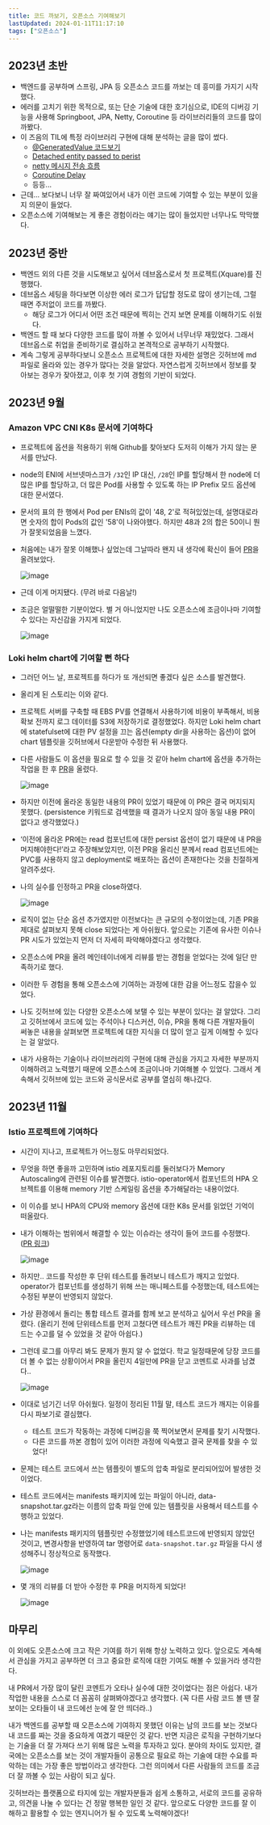 ```yaml
---
title: 코드 까보기, 오픈소스 기여해보기
lastUpdated: 2024-01-11T11:17:10
tags: ["오픈소스"]
---
```



## 2023년 초반
- 백엔드를 공부하며 스프링, JPA 등 오픈소스 코드를 까보는 데 흥미를 가지기 시작했다.
- 에러를 고치기 위한 목적으로, 또는 단순 기술에 대한 호기심으로, IDE의 디버깅 기능을 사용해 Springboot, JPA, Netty, Coroutine 등 라이브러리들의 코드를 많이 까봤다.
- 이 즈음의 TIL에 특정 라이브러리 구현에 대해 분석하는 글을 많이 썼다.
    - [@GeneratedValue 코드보기](https://github.com/rlaisqls/TIL/blob/0fd3d959f694db0c181e30b18cca64ea3af95c99/%EC%84%9C%EB%B2%84/Spring/JPA/%40GeneratedValue%E2%80%85%EC%BD%94%EB%93%9C%EB%B3%B4%EA%B8%B0.md?plain=1)
    - [Detached entity passed to perist](https://github.com/rlaisqls/TIL/blob/0fd3d959f694db0c181e30b18cca64ea3af95c99/%EC%84%9C%EB%B2%84/Spring/JPA/GenerateValue%E2%80%85Column%EC%97%90%E2%80%85%EA%B0%92%EC%9D%84%E2%80%85%EB%84%A3%EB%8A%94%EB%8B%A4%EB%A9%B4.md)
    - [netty 메시지 전송 흐름](https://github.com/rlaisqls/TIL/blob/0fd3d959f694db0c181e30b18cca64ea3af95c99/%EC%84%9C%EB%B2%84/netty/netty%E2%80%85%EB%A9%94%EC%8B%9C%EC%A7%80%E2%80%85%EC%A0%84%EC%86%A1%E2%80%85%ED%9D%90%EB%A6%84.md?plain=1)
    - [Coroutine Delay](https://github.com/rlaisqls/TIL/blob/0fd3d959f694db0c181e30b18cca64ea3af95c99/%EC%BD%94%EB%93%9C/%EB%B9%84%EB%8F%99%EA%B8%B0/coroutine/Coroutine%E2%80%85Delay.md)
    - 등등...
- 근데… 보다보니 너무 잘 짜여있어서 내가 이런 코드에 기여할 수 있는 부분이 있을지 의문이 들었다.
- 오픈소스에 기여해보는 게 좋은 경험이라는 얘기는 많이 들었지만 너무나도 막막했다.

## 2023년 중반
- 백엔드 외의 다른 것을 시도해보고 싶어서 데브옵스로서 첫 프로젝트(Xquare)를 진행했다.
- 데브옵스 세팅을 하다보면 이상한 에러 로그가 답답할 정도로 많이 생기는데, 그럴 때면 주저없이 코드를 까봤다.
    - 해당 로그가 어디서 어떤 조건 때문에 찍히는 건지 보면 문제를 이해하기도 쉬웠다.
- 백엔드 할 때 보다 다양한 코드를 많이 까볼 수 있어서 너무너무 재밌었다.
  그래서 데브옵스로 취업을 준비하기로 결심하고 본격적으로 공부하기 시작했다.
- 계속 그렇게 공부하다보니 오픈소스 프로젝트에 대한 자세한 설명은 깃허브에 md 파일로 올라와 있는 경우가 많다는 것을 알았다. 자연스럽게 깃허브에서 정보를 찾아보는 경우가 잦아졌고, 이후 첫 기여 경험의 기반이 되었다.

## 2023년 9월

### Amazon VPC CNI K8s 문서에 기여하다
- 프로젝트에 옵션을 적용하기 위해 Github를 찾아보다 도저히 이해가 가지 않는 문서를 만났다.
- node의 ENI에 서브넷마스크가 `/32`인 IP 대신, `/28`인 IP를 할당해서 한 node에 더 많은 IP를 할당하고, 더 많은 Pod를 사용할 수 있도록 하는 IP Prefix 모드 옵션에 대한 문서였다.
- 문서의 표의 한 행에서 Pod per ENIs의 값이 '48, 2'로 적혀있었는데, 설명대로라면 숫자의 합이 Pods의 값인 '58'이 나와야했다. 하지만 48과 2의 합은 50이니 뭔가 잘못되었음을 느꼈다.
- 처음에는 내가 잘못 이해했나 싶었는데 그날따라 왠지 내 생각에 확신이 들어 [PR](https://github.com/aws/amazon-vpc-cni-K8s/pull/2573)을 올려보았다.

  ![image](https://github.com/rlaisqls/TIL/assets/81006587/cff9e0e7-d700-40dc-953f-d702d52702a7)

- 근데 이게 머지됐다. (무려 바로 다음날!)
- 조금은 얼떨떨한 기분이었다. 별 거 아니었지만 나도 오픈소스에 조금이나마 기여할 수 있다는 자신감을 가지게 되었다.

  ![image](https://github.com/rlaisqls/TIL/assets/81006587/ad62fbeb-894e-4dc0-84c9-0512b2c0ff27)


### Loki helm chart에 기여할 뻔 하다
- 그러던 어느 날, 프로젝트를 하다가 또 개선되면 좋겠다 싶은 소스를 발견했다.
- 올리게 된 스토리는 이와 같다.
- 프로젝트 서버를 구축할 때 EBS PV를 연결해서 사용하기에 비용이 부족해서, 비용 확보 전까지 로그 데이터를 S3에 저장하기로 결정했었다. 하지만 Loki helm chart에 statefulset에 대한 PV 설정을 끄는 옵션(empty dir을 사용하는 옵션)이 없어 chart 템플릿을 깃허브에서 다운받아 수정한 뒤 사용했다.
- 다른 사람들도 이 옵션을 필요로 할 수 있을 것 같아 helm chart에 옵션을 추가하는 작업을 한 후 [PR](https://github.com/grafana/loki/pull/10617)을 올렸다.

  ![image](https://github.com/rlaisqls/TIL/assets/81006587/0c54555e-3e11-4400-8091-7d7157b760e9)

- 하지만 이전에 올라온 동일한 내용의 PR이 있었기 때문에 이 PR은 결국 머지되지 못했다.
  (persistence 키워드로 검색했을 때 결과가 나오지 않아 동일 내용 PR이 없다고 생각했었다.)
- ‘이전에 올라온 PR에는 read 컴포넌트에 대한 persist 옵션이 없기 때문에 내 PR을 머지해야한다!’라고 주장해보았지만, 이전 PR을 올리신 분께서 read 컴포넌트에는 PVC를 사용하지 않고 deployment로 배포하는 옵션이 존재한다는 것을 친절하게 알려주셨다.
- 나의 실수를 인정하고 PR을 close하였다.

  ![image](https://github.com/rlaisqls/TIL/assets/81006587/91a629ff-74a6-4aaa-a390-91163e7c4927)

- 로직이 없는 단순 옵션 추가였지만 이전보다는 큰 규모의 수정이었는데, 기존 PR을 제대로 살펴보지 못해 close 되었다는 게 아쉬웠다. 앞으로는 기존에 유사한 이슈나 PR 시도가 있었는지 먼저 더 자세히 파악해야겠다고 생각했다.
- 오픈소스에 PR을 올려 메인테이너에게 리뷰를 받는 경험을 얻었다는 것에 일단 만족하기로 했다.
- 이러한 두 경험을 통해 오픈소스에 기여하는 과정에 대한 감을 어느정도 잡을수 있었다.

- 나도 깃허브에 있는 다양한 오픈소스에 보탤 수 있는 부분이 있다는 걸 알았다. 그리고 깃허브에서 코드에 있는 주석이나 디스커션, 이슈, PR을 통해 다른 개발자들이 써놓은 내용을 살펴보면 프로젝트에 대한 지식을 더 많이 얻고 깊게 이해할 수 있다는 걸 알았다.

- 내가 사용하는 기술이나 라이브러리의 구현에 대해 관심을 가지고 자세한 부분까지 이해하려고 노력했기 때문에 오픈소스에 조금이나마 기여해볼 수 있었다. 그래서 계속해서 깃허브에 있는 코드와 공식문서로 공부를 열심히 해나갔다.

## 2023년 11월

### Istio 프로젝트에 기여하다
- 시간이 지나고, 프로젝트가 어느정도 마무리되었다.
- 무엇을 하면 좋을까 고민하며 istio 레포지토리를 둘러보다가 Memory Autoscaling에 관련된 이슈를 발견했다. istio-operator에서 컴포넌트의 HPA 오브젝트를 이용해 memory 기반 스케일링 옵션을 추가해달라는 내용이었다.

- 이 이슈를 보니 HPA의 CPU와 memory 옵션에 대한 K8s 문서를 읽었던 기억이 떠올랐다.
- 내가 이해하는 범위에서 해결할 수 있는 이슈라는 생각이 들어 코드를 수정했다. ([PR 링크](https://github.com/istio/istio/issues/47649))

  ![image](https://github.com/rlaisqls/TIL/assets/81006587/65ffa06b-902b-4924-996f-73576e802be5)

- 하지만.. 코드를 작성한 후 단위 테스트를 돌려보니 테스트가 깨지고 있었다. operator가 컴포넌트를 생성하기 위해 쓰는 매니페스트를 수정했는데, 테스트에는 수정된 부분이 반영되지 않았다.
- 가상 환경에서 돌리는 통합 테스트 결과를 함께 보고 분석하고 싶어서 우선 PR을 올렸다. (올리기 전에 단위테스트를 먼저 고쳤다면 테스트가 깨진 PR을 리뷰하는 데 드는 수고를 덜 수 있었을 것 같아 아쉽다.)
- 그런데 로그를 아무리 봐도 문제가 뭔지 알 수 없었다. 학교 일정때문에 당장 코드를 더 볼 수 없는 상황이어서 PR을 올린지 4일만에 PR을 닫고 코멘트로 사과를 남겼다..

  ![image](https://github.com/rlaisqls/TIL/assets/81006587/3930b430-0961-4edd-90de-9827fd2a6ce1)

- 이대로 넘기긴 너무 아쉬웠다. 일정이 정리된 11월 말, 테스트 코드가 깨지는 이유를 다시 파보기로 결심했다.
    - 테스트 코드가 작동하는 과정에 디버깅을 쭉 찍어보면서 문제를 찾기 시작했다.
    - 다른 코드를 까본 경험이 있어 이러한 과정에 익숙했고 결국 문제를 찾을 수 있었다!
- 문제는 테스트 코드에서 쓰는 템플릿이 별도의 압축 파일로 분리되어있어 발생한 것이었다.
- 테스트 코드에서는 manifests 패키지에 있는 파일이 아니라, data-snapshot.tar.gz라는 이름의 압축 파일 안에 있는 템플릿을 사용해서 테스트를 수행하고 있었다.
- 나는 manifests 패키지의 템플릿만 수정했었기에 테스트코드에 반영되지 않았던 것이고, 변경사항을 반영하여 tar 명령어로 `data-snapshot.tar.gz` 파일을 다시 생성해주니 정상적으로 동작했다.

  ![image](https://github.com/rlaisqls/TIL/assets/81006587/99a209e3-36e6-4fb0-be65-b11ae1c90983)

- 몇 개의 리뷰를 더 받아 수정한 후 PR을 머지하게 되었다!

  ![image](https://github.com/rlaisqls/TIL/assets/81006587/8bfb16f7-43da-42c5-85ce-40036d145d09)


## 마무리

이 외에도 오픈소스에 크고 작은 기여를 하기 위해 항상 노력하고 있다. 앞으로도 계속해서 관심을 가지고 공부하면 더 크고 중요한 로직에 대한 기여도 해볼 수 있을거라 생각한다.

내 PR에서 가장 많이 달린 코멘트가 오타나 실수에 대한 것이었다는 점은 아쉽다. 내가 작업한 내용을 스스로 더 꼼꼼히 살펴봐야겠다고 생각했다. (꼭 다른 사람 코드 볼 땐 잘 보이는 오타들이 내 코드에선 눈에 잘 안 띄더라..)

내가 백엔드를 공부할 때 오픈소스에 기여하지 못했던 이유는 남의 코드를 보는 것보다 내 코드를 짜는 것을 중요하게 여겼기 때문인 것 같다. 반면 지금은 로직을 구현하기보다는 기술을 더 잘 가져다 쓰기 위해 많은 노력을 투자하고 있다. 분야의 차이도 있지만, 결국에는 오픈소스를 보는 것이 개발자들이 공통으로 필요로 하는 기술에 대한 수요를 파악하는 데는 가장 좋은 방법이라고 생각한다. 그런 의미에서 다른 사람들의 코드를 조금 더 잘 까볼 수 있는 사람이 되고 싶다.

깃허브라는 플랫폼으로 타지에 있는 개발자분들과 쉽게 소통하고, 서로의 코드를 공유하고, 의견을 나눌 수 있다는 건 정말 행복한 일인 것 같다.
앞으로도 다양한 코드를 잘 이해하고 활용할 수 있는 엔지니어가 될 수 있도록 노력해야겠다!